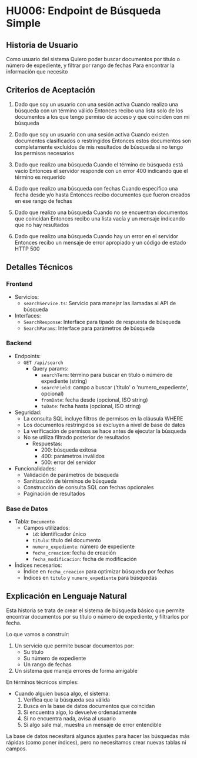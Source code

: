 # HU006: Endpoint de Búsqueda Simple

## Historia de Usuario
Como usuario del sistema
Quiero poder buscar documentos por título o número de expediente, y filtrar por rango de fechas
Para encontrar la información que necesito

## Criterios de Aceptación
1. Dado que soy un usuario con una sesión activa
   Cuando realizo una búsqueda con un término válido
   Entonces recibo una lista solo de los documentos a los que tengo permiso de acceso y que coinciden con mi búsqueda

2. Dado que soy un usuario con una sesión activa
   Cuando existen documentos clasificados o restringidos
   Entonces estos documentos son completamente excluidos de mis resultados de búsqueda si no tengo los permisos necesarios

2. Dado que realizo una búsqueda
   Cuando el término de búsqueda está vacío
   Entonces el servidor responde con un error 400 indicando que el término es requerido

3. Dado que realizo una búsqueda con fechas
   Cuando especifico una fecha desde y/o hasta
   Entonces recibo documentos que fueron creados en ese rango de fechas

4. Dado que realizo una búsqueda
   Cuando no se encuentran documentos que coincidan
   Entonces recibo una lista vacía y un mensaje indicando que no hay resultados

5. Dado que realizo una búsqueda
   Cuando hay un error en el servidor
   Entonces recibo un mensaje de error apropiado y un código de estado HTTP 500

## Detalles Técnicos

### Frontend
- Servicios:
  - `searchService.ts`: Servicio para manejar las llamadas al API de búsqueda
- Interfaces:
  - `SearchResponse`: Interface para tipado de respuesta de búsqueda
  - `SearchParams`: Interface para parámetros de búsqueda

### Backend
- Endpoints:
  - `GET /api/search`
    - Query params:
      - `searchTerm`: término para buscar en título o número de expediente (string)
      - `searchField`: campo a buscar ('titulo' o 'numero_expediente', opcional)
      - `fromDate`: fecha desde (opcional, ISO string)
      - `toDate`: fecha hasta (opcional, ISO string)
- Seguridad:
  - La consulta SQL incluye filtros de permisos en la cláusula WHERE
  - Los documentos restringidos se excluyen a nivel de base de datos
  - La verificación de permisos se hace antes de ejecutar la búsqueda
  - No se utiliza filtrado posterior de resultados
    - Respuestas:
      - 200: búsqueda exitosa
      - 400: parámetros inválidos
      - 500: error del servidor
- Funcionalidades:
  - Validación de parámetros de búsqueda
  - Sanitización de términos de búsqueda
  - Construcción de consulta SQL con fechas opcionales
  - Paginación de resultados

### Base de Datos
- Tabla: `Documento`
  - Campos utilizados:
    - `id`: identificador único
    - `titulo`: título del documento
    - `numero_expediente`: número de expediente
    - `fecha_creacion`: fecha de creación
    - `fecha_modificacion`: fecha de modificación
- Índices necesarios:
  - Índice en `fecha_creacion` para optimizar búsqueda por fechas
  - Índices en `titulo` y `numero_expediente` para búsquedas

## Explicación en Lenguaje Natural
Esta historia se trata de crear el sistema de búsqueda básico que permite encontrar documentos por su título o número de expediente, y filtrarlos por fecha.

Lo que vamos a construir:
1. Un servicio que permite buscar documentos por:
   - Su título
   - Su número de expediente
   - Un rango de fechas
2. Un sistema que maneja errores de forma amigable

En términos técnicos simples:
- Cuando alguien busca algo, el sistema:
  1. Verifica que la búsqueda sea válida
  2. Busca en la base de datos documentos que coincidan
  3. Si encuentra algo, lo devuelve ordenadamente
  4. Si no encuentra nada, avisa al usuario
  5. Si algo sale mal, muestra un mensaje de error entendible

La base de datos necesitará algunos ajustes para hacer las búsquedas más rápidas (como poner índices), pero no necesitamos crear nuevas tablas ni campos.
